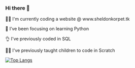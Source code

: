 ### Hi there 👋

<p> 👷‍♀️ I'm currently coding a website @ www.sheldonkorpet.tk
<p> 🌱 I’ve been focusing on learning Python
<p> 👌 I've previously coded in SQL
<p> 👩‍🏫 I've previously taught children to code in Scratch
  
[![Top Langs](https://github-readme-stats.vercel.app/api/top-langs/?username=sw-sys&layout=compact)](https://github.com/sw-sys/github-readme-stats)
